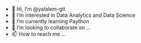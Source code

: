 - 👋 Hi, I’m @yalalem-git
- 👀 I’m interested in Data Analytics and Data Science
- 🌱 I’m currently learning Paython 
- 💞️ I’m looking to collaborate on ...
- 📫 How to reach me ...

<!---
yalalem-git/yalalem-git is a ✨ special ✨ repository because its `README.md` (this file) appears on your GitHub profile.
You can click the Preview link to take a look at your changes.
--->
